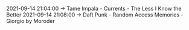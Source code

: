 2021-09-14 21:04:00 -> Tame Impala - Currents - The Less I Know the Better
2021-09-14 21:08:00 -> Daft Punk - Random Access Memories - Giorgio by Moroder
